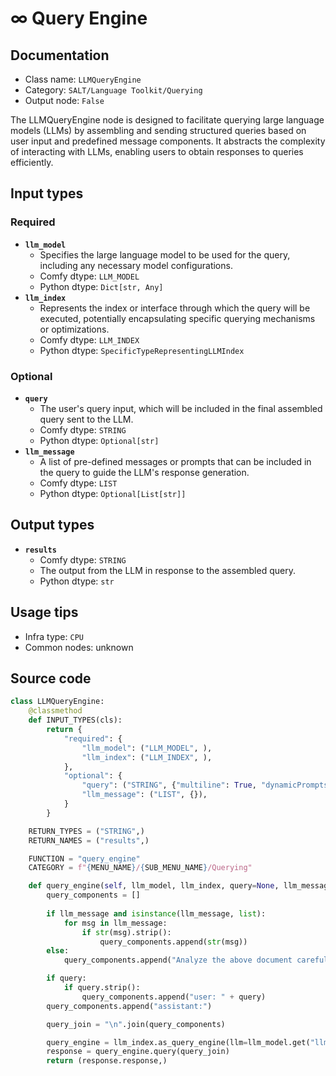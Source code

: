 # ∞ Query Engine
## Documentation
- Class name: `LLMQueryEngine`
- Category: `SALT/Language Toolkit/Querying`
- Output node: `False`

The LLMQueryEngine node is designed to facilitate querying large language models (LLMs) by assembling and sending structured queries based on user input and predefined message components. It abstracts the complexity of interacting with LLMs, enabling users to obtain responses to queries efficiently.
## Input types
### Required
- **`llm_model`**
    - Specifies the large language model to be used for the query, including any necessary model configurations.
    - Comfy dtype: `LLM_MODEL`
    - Python dtype: `Dict[str, Any]`
- **`llm_index`**
    - Represents the index or interface through which the query will be executed, potentially encapsulating specific querying mechanisms or optimizations.
    - Comfy dtype: `LLM_INDEX`
    - Python dtype: `SpecificTypeRepresentingLLMIndex`
### Optional
- **`query`**
    - The user's query input, which will be included in the final assembled query sent to the LLM.
    - Comfy dtype: `STRING`
    - Python dtype: `Optional[str]`
- **`llm_message`**
    - A list of pre-defined messages or prompts that can be included in the query to guide the LLM's response generation.
    - Comfy dtype: `LIST`
    - Python dtype: `Optional[List[str]]`
## Output types
- **`results`**
    - Comfy dtype: `STRING`
    - The output from the LLM in response to the assembled query.
    - Python dtype: `str`
## Usage tips
- Infra type: `CPU`
- Common nodes: unknown


## Source code
```python
class LLMQueryEngine:
    @classmethod
    def INPUT_TYPES(cls):
        return {
            "required": {
                "llm_model": ("LLM_MODEL", ),
                "llm_index": ("LLM_INDEX", ),
            },
            "optional": {
                "query": ("STRING", {"multiline": True, "dynamicPrompts": False, "placeholder": "Type your query here"}),
                "llm_message": ("LIST", {}),
            }
        }

    RETURN_TYPES = ("STRING",)
    RETURN_NAMES = ("results",)

    FUNCTION = "query_engine"
    CATEGORY = f"{MENU_NAME}/{SUB_MENU_NAME}/Querying"

    def query_engine(self, llm_model, llm_index, query=None, llm_message=None):
        query_components = []
        
        if llm_message and isinstance(llm_message, list):
            for msg in llm_message:
                if str(msg).strip():
                    query_components.append(str(msg))
        else:
            query_components.append("Analyze the above document carefully to find your answer. If you can't find one, say so.")

        if query:
            if query.strip():
                query_components.append("user: " + query)
        query_components.append("assistant:")

        query_join = "\n".join(query_components)

        query_engine = llm_index.as_query_engine(llm=llm_model.get("llm", None), embed_model=llm_model.get("embed_model", None))
        response = query_engine.query(query_join)
        return (response.response,)

```
